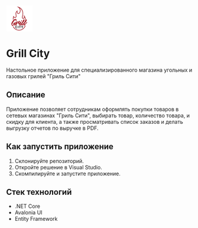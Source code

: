 ![Icon](GrillHouseNNProg/Assets/LogoInKube.png) 
# Grill City

Настольное приложение для специализированного магазина угольных и газовых грилей "Гриль Сити"

## Описание

Приложение позволяет сотрудникам оформлять покупки товаров в сетевых магазинах "Гриль Сити", выбирать товар, количество товара, и скидку для клиента, а также просматривать список заказов и делать выгрузку отчетов по выручке в PDF.

## Как запустить приложение

1. Склонируйте репозиторий.
2. Откройте решение в Visual Studio.
3. Скомпилируйте и запустите приложение.

## Стек технологий

- .NET Core
- Avalonia UI
- Entity Framework
